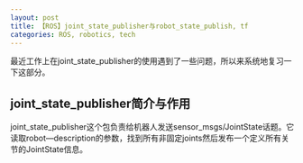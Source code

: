 ```yaml
---
layout: post
title: 【ROS】joint_state_publisher与robot_state_publish, tf
categories: ROS, robotics, tech
---
```

最近工作上在joint_state_publisher的使用遇到了一些问题，所以来系统地复习一下这部分。

## joint_state_publisher简介与作用
joint_state_publisher这个包负责给机器人发送sensor_msgs/JointState话题。它读取robot—description的参数，找到所有非固定joints然后发布一个定义所有关节的JointState信息。
